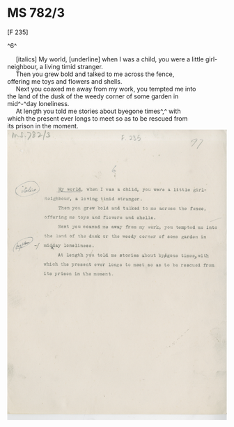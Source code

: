 # MS 782/3

[F 235]

^6^

&nbsp;&nbsp;&nbsp;&nbsp;&nbsp;[italics] My world, [underline] when I was a child, you were a little girl- \
neighbour, a living timid stranger. \
&nbsp;&nbsp;&nbsp;&nbsp;&nbsp;Then you grew bold and talked to me across the fence, \
offering me toys and flowers and shells. \
&nbsp;&nbsp;&nbsp;&nbsp;&nbsp;Next you coaxed me away from my work, you tempted me into \
the land of the dusk of the weedy corner of some garden in \
mid^-^day loneliness. \
&nbsp;&nbsp;&nbsp;&nbsp;&nbsp;At length you told me stories about by~~e~~gone times^,^ with \
which the present ever longs to meet so as to be rescued from \
its prison in the moment. 
![p121](MS782_3-121.jpg)
